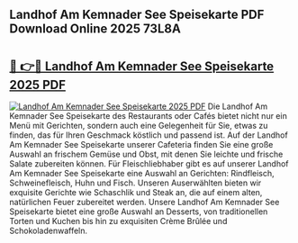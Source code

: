## Landhof Am Kemnader See Speisekarte PDF Download Online 2025 73L8A

# <h2><a href="http://gcbinuz.nevu.top/?p=Landhof+Am+Kemnader+See+Speisekarte">🔗 👉🔴 Landhof Am Kemnader See Speisekarte 2025 PDF</a></h2>

[![Landhof Am Kemnader See Speisekarte 2025 PDF](https://i.imgur.com/dBaPXMq.png)](http://gcbinuz.nevu.top/?p=Landhof+Am+Kemnader+See+Speisekarte)
Die Landhof Am Kemnader See Speisekarte des Restaurants oder Cafés bietet nicht nur ein Menü mit Gerichten, sondern auch eine Gelegenheit für Sie, etwas zu finden, das für Ihren Geschmack köstlich und passend ist. Auf der Landhof Am Kemnader See Speisekarte unserer Cafeteria finden Sie eine große Auswahl an frischem Gemüse und Obst, mit denen Sie leichte und frische Salate zubereiten können. Für Fleischliebhaber gibt es auf unserer Landhof Am Kemnader See Speisekarte eine Auswahl an Gerichten: Rindfleisch, Schweinefleisch, Huhn und Fisch. Unseren Auserwählten bieten wir exquisite Gerichte wie Schaschlik und Steak an, die auf einem alten, natürlichen Feuer zubereitet werden. Unsere Landhof Am Kemnader See Speisekarte bietet eine große Auswahl an Desserts, von traditionellen Torten und Kuchen bis hin zu exquisiten Crème Brûlée und Schokoladenwaffeln.
